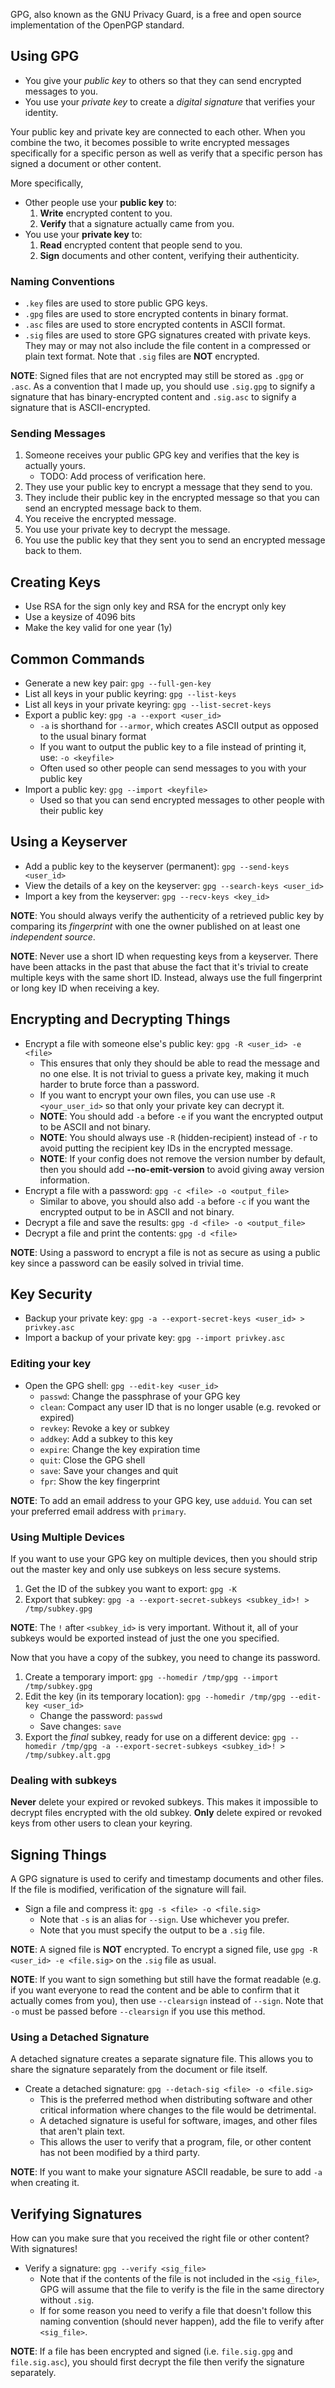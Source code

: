 GPG, also known as the GNU Privacy Guard, is a free and open source implementation of the OpenPGP standard.

## Using GPG

- You give your *public key* to others so that they can send encrypted messages to you.
- You use your *private key* to create a *digital signature* that verifies your identity.

Your public key and private key are connected to each other. When you combine the two, it becomes possible to write encrypted messages specifically for a specific person as well as verify that a specific person has signed a document or other content.

More specifically,

- Other people use your **public key** to:
    1. **Write** encrypted content to you.
    2. **Verify** that a signature actually came from you.
- You use your **private key** to:
    1. **Read** encrypted content that people send to you.
    2. **Sign** documents and other content, verifying their authenticity.

### Naming Conventions

- `.key` files are used to store public GPG keys.
- `.gpg` files are used to store encrypted contents in binary format.
- `.asc` files are used to store encrypted contents in ASCII format.
- `.sig` files are used to store GPG signatures created with private keys. They may or may not also include the file content in a compressed or plain text format. Note that `.sig` files are **NOT** encrypted.

**NOTE**: Signed files that are not encrypted may still be stored as `.gpg` or `.asc`. As a convention that I made up, you should use `.sig.gpg` to signify a signature that has binary-encrypted content and `.sig.asc` to signify a signature that is ASCII-encrypted.

### Sending Messages

1. Someone receives your public GPG key and verifies that the key is actually yours.
    - TODO: Add process of verification here.
2. They use your public key to encrypt a message that they send to you.
3. They include their public key in the encrypted message so that you can send an encrypted message back to them.
4. You receive the encrypted message.
5. You use your private key to decrypt the message.
6. You use the public key that they sent you to send an encrypted message back to them.

## Creating Keys

- Use RSA for the sign only key and RSA for the encrypt only key
- Use a keysize of 4096 bits
- Make the key valid for one year (1y)

## Common Commands

- Generate a new key pair: `gpg --full-gen-key`
- List all keys in your public keyring: `gpg --list-keys`
- List all keys in your private keyring: `gpg --list-secret-keys`
- Export a public key: `gpg -a --export <user_id>`
    - `-a` is shorthand for `--armor`, which creates ASCII output as opposed to the usual binary format
    - If you want to output the public key to a file instead of printing it, use: `-o <keyfile>`
    - Often used so other people can send messages to you with your public key
- Import a public key: `gpg --import <keyfile>`
    - Used so that you can send encrypted messages to other people with their public key

## Using a Keyserver

- Add a public key to the keyserver (permanent): `gpg --send-keys <user_id>`
- View the details of a key on the keyserver: `gpg --search-keys <user_id>`
- Import a key from the keyserver: `gpg --recv-keys <key_id>`

**NOTE**: You should always verify the authenticity of a retrieved public key by comparing its *fingerprint* with one the owner published on at least one *independent source*.

**NOTE**: Never use a short ID when requesting keys from a keyserver. There have been attacks in the past that abuse the fact that it's trivial to create multiple keys with the same short ID. Instead, always use the full fingerprint or long key ID when receiving a key.

## Encrypting and Decrypting Things

- Encrypt a file with someone else's public key: `gpg -R <user_id> -e <file>`
    - This ensures that only they should be able to read the message and no one else. It is not trivial to guess a private key, making it much harder to brute force than a password.
    - If you want to encrypt your own files, you can use use `-R <your_user_id>` so that only your private key can decrypt it.
    - **NOTE**: You should add `-a` before `-e` if you want the encrypted output to be ASCII and not binary.
    - **NOTE**: You should always use `-R` (hidden-recipient) instead of `-r` to avoid putting the recipient key IDs in the encrypted message.
    - **NOTE**: If your config does not remove the version number by default, then you should add **--no-emit-version** to avoid giving away version information.
- Encrypt a file with a password: `gpg -c <file> -o <output_file>`
    - Similar to above, you should also add `-a` before `-c` if you want the encrypted output to be in ASCII and not binary.
- Decrypt a file and save the results: `gpg -d <file> -o <output_file>`
- Decrypt a file and print the contents: `gpg -d <file>`

**NOTE**: Using a password to encrypt a file is not as secure as using a public key since a password can be easily solved in trivial time.

## Key Security

- Backup your private key: `gpg -a --export-secret-keys <user_id> > privkey.asc`
- Import a backup of your private key: `gpg --import privkey.asc`

### Editing your key

- Open the GPG shell: `gpg --edit-key <user_id>`
    - `passwd`: Change the passphrase of your GPG key
    - `clean`: Compact any user ID that is no longer usable (e.g. revoked or expired)
    - `revkey`: Revoke a key or subkey
    - `addkey`: Add a subkey to this key
    - `expire`: Change the key expiration time
    - `quit`: Close the GPG shell
    - `save`: Save your changes and quit
    - `fpr`: Show the key fingerprint

**NOTE**: To add an email address to your GPG key, use `adduid`. You can set your preferred email address with `primary`.

### Using Multiple Devices

If you want to use your GPG key on multiple devices, then you should strip out the master key and only use subkeys on less secure systems.

1. Get the ID of the subkey you want to export: `gpg -K`
2. Export that subkey: `gpg -a --export-secret-subkeys <subkey_id>! > /tmp/subkey.gpg`

**NOTE**: The `!` after `<subkey_id>` is very important. Without it, all of your subkeys would be exported instead of just the one you specified.

Now that you have a copy of the subkey, you need to change its password.

1. Create a temporary import: `gpg --homedir /tmp/gpg --import /tmp/subkey.gpg`
2. Edit the key (in its temporary location): `gpg --homedir /tmp/gpg --edit-key <user_id>`
    - Change the password: `passwd`
    - Save changes: `save`
3. Export the *final* subkey, ready for use on a different device: `gpg --homedir /tmp/gpg -a --export-secret-subkeys <subkey_id>! > /tmp/subkey.alt.gpg`

### Dealing with subkeys

**Never** delete your expired or revoked subkeys. This makes it impossible to decrypt files encrypted with the old subkey. **Only** delete expired or revoked keys from other users to clean your keyring.

## Signing Things

A GPG signature is used to cerify and timestamp documents and other files. If the file is modified, verification of the signature will fail.

- Sign a file and compress it: `gpg -s <file> -o <file.sig>`
    - Note that `-s` is an alias for `--sign`. Use whichever you prefer.
    - Note that you must specify the output to be a `.sig` file.

**NOTE**: A signed file is **NOT** encrypted. To encrypt a signed file, use `gpg -R <user_id> -e <file.sig>` on the `.sig` file as usual.

**NOTE**: If you want to sign something but still have the format readable (e.g. if you want everyone to read the content and be able to confirm that it actually comes from you), then use `--clearsign` instead of `--sign`. Note that `-o` must be passed before `--clearsign` if you use this method.

### Using a Detached Signature

A detached signature creates a separate signature file. This allows you to share the signature separately from the document or file itself.

- Create a detached signature: `gpg --detach-sig <file> -o <file.sig>`
    - This is the preferred method when distributing software and other critical information where changes to the file would be detrimental.
    - A detached signature is useful for software, images, and other files that aren't plain text.
    - This allows the user to verify that a program, file, or other content has not been modified by a third party.

**NOTE**: If you want to make your signature ASCII readable, be sure to add `-a` when creating it.

## Verifying Signatures

How can you make sure that you received the right file or other content? With signatures!

- Verify a signature: `gpg --verify <sig_file>`
    - Note that if the contents of the file is not included in the `<sig_file>`, GPG will assume that the file to verify is the file in the same directory without `.sig`.
    - If for some reason you need to verify a file that doesn't follow this naming convention (should never happen), add the file to verify after `<sig_file>`.

**NOTE**: If a file has been encrypted and signed (i.e. `file.sig.gpg` and `file.sig.asc`), you should first decrypt the file then verify the signature separately.
